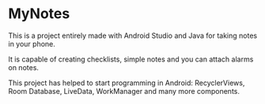 # MyNotes

This is a project entirely made with Android Studio and Java for taking notes in your phone.

It is capable of creating checklists, simple notes and you can attach alarms on notes.

This project has helped to start programming in Android: RecyclerViews, Room Database, LiveData, WorkManager and many more components. 
